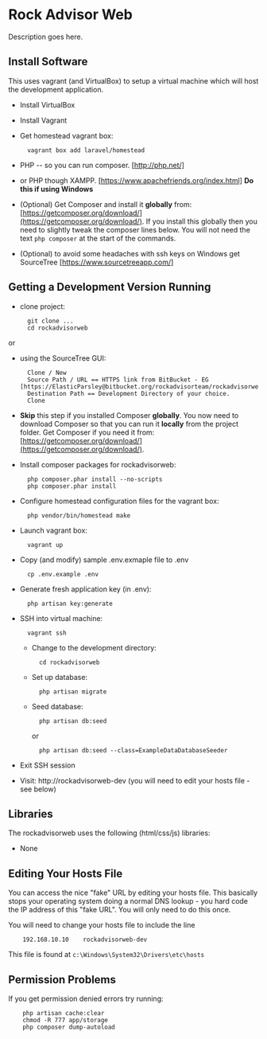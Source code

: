 # Rock Advisor Web #

Description goes here.


## Install Software ##

This uses vagrant (and VirtualBox) to setup a virtual machine which will host the development application.

* Install VirtualBox
* Install Vagrant
* Get homestead vagrant box:

        vagrant box add laravel/homestead

* PHP -- so you can run composer. [http://php.net/]
* or PHP though XAMPP. [https://www.apachefriends.org/index.html] **Do this if using Windows**
* (Optional) Get Composer and install it **globally** from: [https://getcomposer.org/download/](https://getcomposer.org/download/). If you install this globally then you need to slightly tweak the composer lines below. You will not need the text `php composer` at the start of the commands.
* (Optional) to avoid some headaches with ssh keys on Windows get SourceTree [https://www.sourcetreeapp.com/]

## Getting a Development Version Running ##

* clone project:

        git clone ...
        cd rockadvisorweb
or

* using the SourceTree GUI:

        Clone / New
        Source Path / URL == HTTPS link from BitBucket - EG [https://ElasticParsley@bitbucket.org/rockadvisorteam/rockadvisorweb.git]
        Destination Path == Development Directory of your choice.
        Clone

* **Skip** this step if you installed Composer **globally**. You now need to download Composer so that you can run it **locally** from the project folder. Get Composer if you need it from: [https://getcomposer.org/download/](https://getcomposer.org/download/).

* Install composer packages for rockadvisorweb:

        php composer.phar install --no-scripts
        php composer.phar install

* Configure homestead configuration files for the vagrant box:

        php vendor/bin/homestead make

* Launch vagrant box:

        vagrant up

* Copy (and modify) sample .env.exmaple file to .env

        cp .env.example .env

* Generate fresh application key (in .env):

        php artisan key:generate

* SSH into virtual machine:

        vagrant ssh

    * Change to the development directory:

            cd rockadvisorweb

    * Set up database:

            php artisan migrate

    * Seed database:

            php artisan db:seed

        or

            php artisan db:seed --class=ExampleDataDatabaseSeeder

* Exit SSH session
* Visit:
        http://rockadvisorweb-dev (you will need to edit your hosts file - see below)

## Libraries ##

The rockadvisorweb uses the following (html/css/js) libraries:
* None

## Editing Your Hosts File ##

You can access the nice "fake" URL by editing your hosts file. This basically stops your operating system doing a normal DNS lookup - you hard code the IP address of this "fake URL". You will only need to do this once.

You will need to change your hosts file to include the line

        192.168.10.10    rockadvisorweb-dev

This file is found at `c:\Windows\System32\Drivers\etc\hosts`

## Permission Problems ##

If you get permission denied errors try running:

        php artisan cache:clear 
        chmod -R 777 app/storage 
        php composer dump-autoload